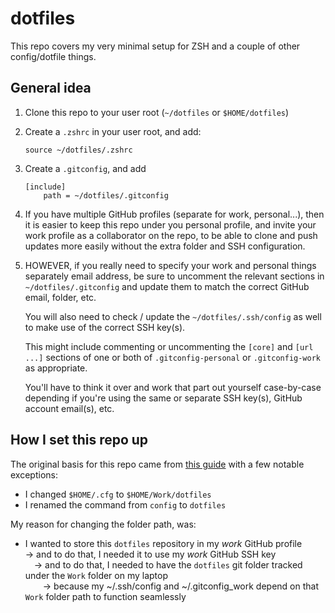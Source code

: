 # dotfiles
This repo covers my very minimal setup for ZSH and a couple of other config/dotfile things.

## General idea
1. Clone this repo to your user root (`~/dotfiles` or `$HOME/dotfiles`)
1. Create a `.zshrc` in your user root, and add:
    ```
    source ~/dotfiles/.zshrc
    ```
1. Create a `.gitconfig`, and add
    ```
    [include]
        path = ~/dotfiles/.gitconfig
    ```
1. If you have multiple GitHub profiles (separate for work, personal...), then it is easier to keep this repo under you personal profile, and invite your work profile as a collaborator on the repo, to be able to clone and push updates more easily without the extra folder and SSH configuration.
1. HOWEVER, if you really need to specify your work and personal things separately email address, be sure to uncomment the relevant sections in `~/dotfiles/.gitconfig` and update them to match the correct GitHub email, folder, etc.

    You will also need to check / update the `~/dotfiles/.ssh/config` as well to make use of the correct SSH key(s).

    This might include commenting or uncommenting the `[core]` and `[url ...]` sections of one or both of `.gitconfig-personal` or `.gitconfig-work` as appropriate.

    You'll have to think it over and work that part out yourself case-by-case depending if you're using the same or separate SSH key(s), GitHub account email(s), etc.


## How I set this repo up

The original basis for this repo came from [this guide](https://www.atlassian.com/git/tutorials/dotfiles) with a few notable exceptions:
- I changed `$HOME/.cfg` to `$HOME/Work/dotfiles`
- I renamed the command from `config` to `dotfiles`

My reason for changing the folder path, was:
- I wanted to store this `dotfiles` repository in my _work_ GitHub profile\
    &rarr; and to do that, I needed it to use my _work_ GitHub SSH key\
    &emsp;&rarr; and to do that, I needed to have the `dotfiles` git folder tracked under the `Work` folder on my laptop\
    &emsp;&emsp;&rarr; because my ~/.ssh/config and ~/.gitconfig_work depend on that `Work` folder path to function seamlessly

<!--
> These steps are a bit out of date, and personally I think they need some refinement. \
> I would rather see a small shell script written to do these things automatically.

## Steps for using this repository if you are not *me* (Tim Weightman)

1. In .ssh/config https://github.com/timweightman/dotfiles/blob/master/.ssh/config
    - Update [line 4](https://github.com/timweightman/dotfiles/blob/master/.ssh/config#L4) with your work SSH key file path
    - Update [line 10](https://github.com/timweightman/dotfiles/blob/master/.ssh/config#L10) with your personal SSH key file path

1. In .gitconfig https://github.com/timweightman/dotfiles/blob/master/.gitconfig
    - Make sure you are happy with the work and personal folder paths, I have used ~/Work and ~/Personal respectively

1. In .gitconfig-personal https://github.com/timweightman/dotfiles/blob/master/.gitconfig-personal
    - Update [lines 2 and 3](https://github.com/timweightman/dotfiles/blob/master/.gitconfig-personal#L2-L3) with your personal github email and user name
    - Update [line 5](https://github.com/timweightman/dotfiles/blob/master/.gitconfig-personal#L5) with the correct file path for your personal github SSH key file

1. In .gitconfig-work https://github.com/timweightman/dotfiles/blob/master/.gitconfig-work
    - Update [lines 2 and 3](https://github.com/timweightman/dotfiles/blob/master/.gitconfig-work#L2-L3) with your work github email and user name
    - Update [line 5](https://github.com/timweightman/dotfiles/blob/master/.gitconfig-work#L5) with the correct file path for your work github SSH key file
    - Update [lines 12 and 13](https://github.com/timweightman/dotfiles/blob/master/.gitconfig-work#L12-L13) with your work github user name

1. In .zshrc https://github.com/timweightman/dotfiles/blob/master/.zshrc
    - Update [.zshrc](https://github.com/timweightman/dotfiles/blob/master/.zshrc) on the lines that do `ssh-add` (just search `ssh-add` in the `.zshrc` file), with the correct file paths for your work and personal SSH key files so they are automatically added to the SSH agent whenever you restart your machine / open a terminal -->
